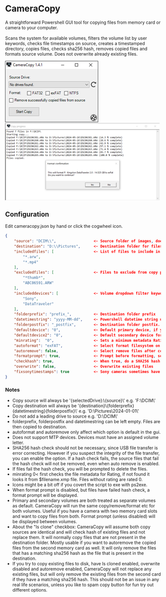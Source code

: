 ﻿# CameraCopy

A straightforward Powershell GUI tool for copying files from memory card or camera to your computer.<br><br>
Scans the system for available volumes, filters the volume list by user keywords, checks file timestamps on source, creates a timestamped directory, copies files, checks sha256 hash, removes copied files and formats source volume. Does not overwrite already existing files.

<img src="./screenshots/1.png" alt="Main window"><br>
<img src="./screenshots/2.png" width="500px" alt="Copy window and format confirmation">

## Configuration

Edit cameracopy.json by hand or click the cogwheel icon.

```json
{
    "source": "DCIM\\",                 <- Source folder of images, does not have to be set. Will only use volume letter if not set
    "destination": "D:\\Pictures",      <- Destination folder for files, must have full path
    "includedfiles": [                  <- List of files to include in copy, cameras might have additional files. Set to "*" if you want to copy everything
        "*.arw",
        "*.mp4"
    ],
    "excludedfiles": [                  <- Files to exclude from copy progress. Can be left empty
        "*thumb*",
        "ABC06591.ARW"
    ],
    "includeddevices": [                <- Volume dropdown filter keywords. If left empty, all found volumes will be listed
        "Sony",
        "DataTraveler"
    ],
    "folderprefix": "prefix_",          <- Destination folder prefix
    "datetimestring": "yyyy-MM-dd",     <- Powershell datetime string used in destination folder. yyyy-MM-dd meaning 2024-01-01
    "folderpostfix": "_postfix",        <- Destination folder postfix.
    "defaultdevice": "0",               <- Default primary device, if you know your device is always e.g. second on the list set to 1
    "defaultdevice2": "0",              <- Default secondary device for multicard copying. 0 is always None
    "minrating":  "0",                  <- Sets a minimum metadata Rating for files. Does not copy if no rating is found. 0 is off
    "autoformat": "exFAT",              <- Select format filesystem on start. Can be empty or any of FAT32, exFAT, NTFS
    "autoremove": false,                <- Select remove files after copying on start
    "formatprompt": true,               <- Prompt before formatting, set to false if you want to format without confirmation (dangerous)
    "checkhash": true,                  <- When true, do a SHA256 hash check fo each file after copy (slows down process)
    "overwrite": false,                 <- Overwrite existing files
    "fixsonytimestamps": true           <- Sony cameras sometimes have different CreationDate for the video files than the actual shooting time. Get the actual time from XML
}
```

### Notes
* Copy source will always be '{selectedDrive}:\\{source}\\' e.g. 'F:\\DCIM\\'
* Copy destination will always be '{destination}\\{folderprefix}{datetimestring}{folderpostfix}\\' e.g. 'D:\Pictures\2024-01-01\\'
* Do not add a leading drive to source e.g. 'D:\\DCIM\\'
* folderprefix, folderpostfix and datetimestring can be left empty. Files are then copied to destination.
* autoformat and autoremove only affect which option is default in the gui.
* Does not support MTP devices. Devices must have an assigned volume letter.
* SHA256 hash check should not be necessary, since USB file transfer is error correcting. However if you suspect the integrity of the file transfer, you can enable the option. If a hash check fails, the source files that fail the hash check will not be removed, even when auto remove is enabled.
* If files fail the hash check, you will be prompted to delete the files.
* minrating 0< first checks the file metadata for Rating, if not found it looks it from $filename.xmp file. Files without rating are rated 0.
* Icons might be a bit off if you covert the script to exe with ps2exe.
* When format prompt is disabled, but files have failed hash check, a format prompt will be displayed.
* Primary and secondary volumes are both treated as separate volumes as default. CameraCopy will run the same copy/remove/format etc for both volumes. Useful if you have a camera with two memory card slots and want to copy files from both. Format prompt (unless disabled) will be displayed between volumes.
* About the "Is clone" checkbox: CameraCopy will assume both copy sources are identical and will check hash of existing files and not replace them. It will normally copy files that are not present in the destination folder. Mostly usable if you want to autoremove the copied files from the second memory card as well. It will only remove the files that has a matching sha256 hash as the file that is present in the destination.
* If you try to copy existing files to disk, have Is cloned enabled, overwrite disabled and autoremove enabled, CameraCopy will not replace any existing files, but will only remove the existing files from the second card if they have a matching sha256 hash. This should not be an issue in any real life scenarios, unless you like to spam copy button for fun try out different options.
